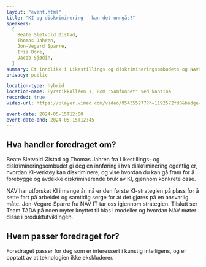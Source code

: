 ```yaml
---
layout: "event.html"
title: "KI og diskriminering - kan det unngås?"
speakers:
  [
    Beate Sletvold Øistad,
    Thomas Jahren,
    Jon-Vegard Sparre,
    Iris Bore,
    Jacob Sjødin,
  ]
summary: Et innblikk i Likestillings og diskrimineringsombudets og NAVs arbeid med KI
privacy: public

location-type: hybrid
location-name: Fyrstikkalléen 1, Rom "Samfunnet" ved kantina
recorded: true
video-url: https://player.vimeo.com/video/954355277?h=1192572fd0&badge=0&autopause=0&player_id=0&app_id=58479&texttrack=no

event-date: 2024-05-15T12:00
event-date-end: 2024-05-15T12:45
---
```


## Hva handler foredraget om?

Beate Sletvold Øistad og Thomas Jahren fra Likestillings- og diskrimineringsombudet gi deg en innføring i hva diskriminering egentlig er, hvordan KI-verktøy kan diskriminere, og vise hvordan du kan gå fram for å forebygge og avdekke diskriminerende bruk av KI, gjennom konkrete case.

NAV har utforsket KI i mange år, nå er den første KI-strategien på plass for å sette fart på arbeidet og samtidig sørge for at det gjøres på en ansvarlig måte. Jon-Vegard Sparre fra NAV IT tar oss igjennom strategien. Tilslutt ser Team TADA på noen myter knyttet til bias i modeller og hvordan NAV møter disse i produktutviklingen.

## Hvem passer foredraget for?

Foredraget passer for deg som er interessert i kunstig intelligens, og er opptatt av at teknologien ikke ekskluderer.
